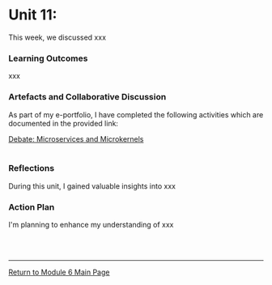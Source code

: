 # Unit 11:

This week, we discussed xxx

### Learning Outcomes
xxx

### Artefacts and Collaborative Discussion 
As part of my e-portfolio, I have completed the following activities which are documented in the provided link:

[Debate: Microservices and Microkernels](SSD_Unit11_TeamActivity.md) <br><br> 

### Reflections
During this unit, I gained valuable insights into xxx

### Action Plan
I'm planning to enhance my understanding of xxx

<br><br>

--- 

[Return to Module 6 Main Page](SSD_main.md)

